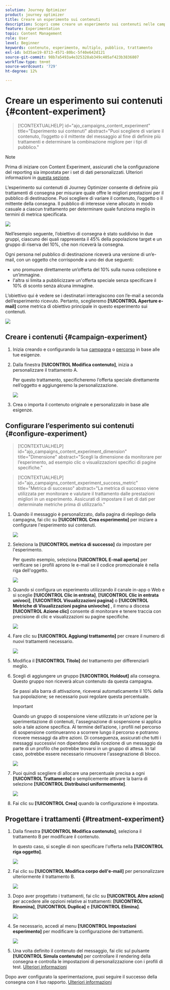 ```yaml
---
solution: Journey Optimizer
product: journey optimizer
title: Creare un esperimento sui contenuti
description: Scopri come creare un esperimento sui contenuti nelle campagne
feature: Experimentation
topic: Content Management
role: User
level: Beginner
keywords: contenuto, esperimento, multiplo, pubblico, trattamento
exl-id: bd35ae19-8713-4571-80bc-5f40e642d121
source-git-commit: 98b7a5493a4e325328ab349c405af423b3836807
workflow-type: tm+mt
source-wordcount: '729'
ht-degree: 12%

---
```


# Creare un esperimento sui contenuti {#content-experiment}

>[!CONTEXTUALHELP]
>id="ajo_campaigns_content_experiment"
>title="Esperimento sui contenuti"
>abstract="Puoi scegliere di variare il contenuto, l’oggetto o il mittente del messaggio al fine di definire più trattamenti e determinare la combinazione migliore per i tipi dl pubblico."

>[!NOTE]
>
>Prima di iniziare con Content Experiment, assicurati che la configurazione del reporting sia impostata per i set di dati personalizzati. Ulteriori informazioni in [questa sezione](../reports/reporting-configuration.md).

L’esperimento sui contenuti di Journey Optimizer consente di definire più trattamenti di consegna per misurare quale offre le migliori prestazioni per il pubblico di destinazione. Puoi scegliere di variare il contenuto, l’oggetto o il mittente della consegna. Il pubblico di interesse viene allocato in modo casuale a ciascun trattamento per determinare quale funziona meglio in termini di metrica specificata.

![](../rn/assets/do-not-localize/experiment.gif)

Nell’esempio seguente, l’obiettivo di consegna è stato suddiviso in due gruppi, ciascuno dei quali rappresenta il 45% della popolazione target e un gruppo di riserva del 10%, che non riceverà la consegna.

Ogni persona nel pubblico di destinazione riceverà una versione di un’e-mail, con un oggetto che corrisponde a uno dei due seguenti:

* uno promuove direttamente un’offerta del 10% sulla nuova collezione e un’immagine.
* l&#39;altra si limita a pubblicizzare un&#39;offerta speciale senza specificare il 10% di sconto senza alcuna immagine.

L’obiettivo qui è vedere se i destinatari interagiscono con l’e-mail a seconda dell’esperimento ricevuto. Pertanto, sceglieremo **[!UICONTROL Aperture e-mail]** come metrica di obiettivo principale in questo esperimento sui contenuti.

![](assets/content_experiment.png)

## Creare i contenuti {#campaign-experiment}

1. Inizia creando e configurando la tua [campagna](../campaigns/create-campaign.md) o [percorso](../building-journeys/journeys-message.md) in base alle tue esigenze.

1. Dalla finestra **[!UICONTROL Modifica contenuto]**, inizia a personalizzare il trattamento A.

   Per questo trattamento, specificheremo l’offerta speciale direttamente nell’oggetto e aggiungeremo la personalizzazione.

   ![](assets/content_experiment_5.png)

1. Crea o importa il contenuto originale e personalizzalo in base alle esigenze.

## Configurare l’esperimento sui contenuti {#configure-experiment}

>[!CONTEXTUALHELP]
>id="ajo_campaigns_content_experiment_dimension"
>title="Dimensione"
>abstract="Scegli la dimensione da monitorare per l’esperimento, ad esempio clic o visualizzazioni specifici di pagine specifiche."

>[!CONTEXTUALHELP]
>id="ajo_campaigns_content_experiment_success_metric"
>title="Metrica di successo"
>abstract="La metrica di successo viene utilizzata per monitorare e valutare il trattamento dalle prestazioni migliori in un esperimento. Assicurati di impostare il set di dati per determinate metriche prima di utilizzarlo."

1. Quando il messaggio è personalizzato, dalla pagina di riepilogo della campagna, fai clic su **[!UICONTROL Crea esperimento]** per iniziare a configurare l&#39;esperimento sui contenuti.

   ![](assets/content_experiment_3.png)

1. Seleziona la **[!UICONTROL metrica di successo]** da impostare per l&#39;esperimento.

   Per questo esempio, seleziona **[!UICONTROL E-mail aperta]** per verificare se i profili aprono le e-mail se il codice promozionale è nella riga dell&#39;oggetto.

   ![](assets/content_experiment_11.png)

1. Quando si configura un esperimento utilizzando il canale in-app o Web e si sceglie **[!UICONTROL Clic in entrata]**, **[!UICONTROL Clic in entrata univoci]**, **[!UICONTROL Visualizzazioni pagina]** o **[!UICONTROL Metriche di Visualizzazioni pagina univoche]** , il menu a discesa **[!UICONTROL Azione clic]** consente di monitorare e tenere traccia con precisione di clic e visualizzazioni su pagine specifiche.

   ![](assets/content_experiment_20.png)

1. Fare clic su **[!UICONTROL Aggiungi trattamento]** per creare il numero di nuovi trattamenti necessario.

   ![](assets/content_experiment_8.png)

1. Modifica il **[!UICONTROL Titolo]** del trattamento per differenziarli meglio.

1. Scegli di aggiungere un gruppo **[!UICONTROL Holdout]** alla consegna. Questo gruppo non riceverà alcun contenuto da questa campagna.

   Se passi alla barra di attivazione, riceverai automaticamente il 10% della tua popolazione; se necessario puoi regolare questa percentuale.

   >[!IMPORTANT]
   >
   >Quando un gruppo di sospensione viene utilizzato in un&#39;azione per la sperimentazione di contenuti, l&#39;assegnazione di sospensione si applica solo a tale azione specifica. Al termine dell’azione, i profili nel percorso di sospensione continueranno a scorrere lungo il percorso e potranno ricevere messaggi da altre azioni. Di conseguenza, assicurati che tutti i messaggi successivi non dipendano dalla ricezione di un messaggio da parte di un profilo che potrebbe trovarsi in un gruppo di attesa. In tal caso, potrebbe essere necessario rimuovere l&#39;assegnazione di blocco.

   ![](assets/content_experiment_12.png)

1. Puoi quindi scegliere di allocare una percentuale precisa a ogni **[!UICONTROL Trattamento]** o semplicemente attivare la barra di selezione **[!UICONTROL Distribuisci uniformemente]**.

   ![](assets/content_experiment_13.png)

1. Fai clic su **[!UICONTROL Crea]** quando la configurazione è impostata.

## Progettare i trattamenti {#treatment-experiment}

1. Dalla finestra **[!UICONTROL Modifica contenuto]**, seleziona il trattamento B per modificare il contenuto.

   In questo caso, si sceglie di non specificare l&#39;offerta nella **[!UICONTROL riga oggetto]**.

   ![](assets/content_experiment_18.png)

1. Fai clic su **[!UICONTROL Modifica corpo dell&#39;e-mail]** per personalizzare ulteriormente il trattamento B.

   ![](assets/content_experiment_9.png)

1. Dopo aver progettato i trattamenti, fai clic su **[!UICONTROL Altre azioni]** per accedere alle opzioni relative ai trattamenti: **[!UICONTROL Rinomina]**, **[!UICONTROL Duplica]** e **[!UICONTROL Elimina]**.

   ![](assets/content_experiment_7.png)

1. Se necessario, accedi al menu **[!UICONTROL Impostazioni esperimento]** per modificare la configurazione dei trattamenti.

   ![](assets/content_experiment_19.png)

1. Una volta definito il contenuto del messaggio, fai clic sul pulsante **[!UICONTROL Simula contenuto]** per controllare il rendering della consegna e controlla le impostazioni di personalizzazione con i profili di test. [Ulteriori informazioni](../content-management/preview-test.md)

Dopo aver configurato la sperimentazione, puoi seguire il successo della consegna con il tuo rapporto. [Ulteriori informazioni](../reports/campaign-global-report-cja-experimentation.md)
